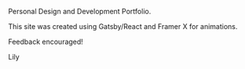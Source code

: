 Personal Design and Development Portfolio. 

This site was created using Gatsby/React and Framer X for animations. 

Feedback encouraged!

Lily 
